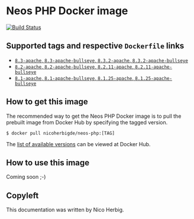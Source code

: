 # Neos PHP Docker image

[![Build Status](https://github.com/nicoherbigio/docker-neos-php/actions/workflows/build-docker-images.yml/badge.svg)](https://github.com/nicoherbigio/docker-neos-php/actions/workflows/build-docker-images.yml)

## Supported tags and respective `Dockerfile` links

 * [`8.3-apache`, `8.3-apache-bullseye`, `8.3.2-apache`, `8.3.2-apache-bullseye`](https://github.com/nicoherbigio/docker-neos-php/blob/main/8.3/debian/apache/default/Dockerfile)
 * [`8.2-apache`, `8.2-apache-bullseye`, `8.2.11-apache`, `8.2.11-apache-bullseye`](https://github.com/nicoherbigio/docker-neos-php/blob/main/8.2/debian/apache/default/Dockerfile)
 * [`8.1-apache`, `8.1-apache-bullseye`, `8.1.25-apache`, `8.1.25-apache-bullseye`](https://github.com/nicoherbigio/docker-neos-php/blob/main/8.1/debian/apache/default/Dockerfile)

## How to get this image

The recommended way to get the Neos PHP Docker image is to pull the prebuilt image from Docker Hub by specifying the tagged version.

```console
$ docker pull nicoherbigde/neos-php:[TAG]
```

The [list of available versions](https://hub.docker.com/r/nicoherbigde/neos-php/tags) can be viewed at Docker Hub.

## How to use this image

Coming soon ;-)

## Copyleft

This documentation was written by Nico Herbig.
